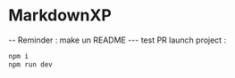 # MarkdownXP

-- Reminder : make un README ---
 test PR 
launch project :

```bash
npm i
npm run dev

```
